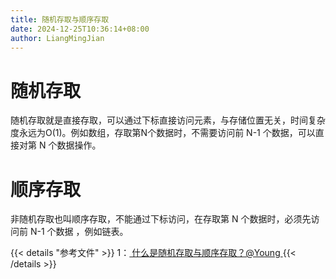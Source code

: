 ```yaml
---
title: 随机存取与顺序存取
date: 2024-12-25T10:36:14+08:00
author: LiangMingJian
---
```


# 随机存取

随机存取就是直接存取，可以通过下标直接访问元素，与存储位置无关，时间复杂度永远为O(1)。例如数组，存取第N个数据时，不需要访问前 N-1 个数据，可以直接对第 N 个数据操作。

# 顺序存取

非随机存取也叫顺序存取，不能通过下标访问，在存取第 N 个数据时，必须先访问前 N-1 个数据 ，例如链表。

{{< details "参考文件" >}} 
1：[ 什么是随机存取与顺序存取？@Young ](https://blog.csdn.net/agonie201218/article/details/123910423)
{{< /details >}}
